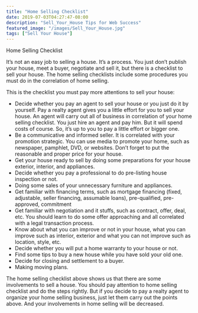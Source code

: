 ```yaml
---
title: "Home Selling Checklist"
date: 2019-07-03T04:27:47-08:00
description: "Sell_Your_House Tips for Web Success"
featured_image: "/images/Sell_Your_House.jpg"
tags: ["Sell Your House"]
---
```


Home Selling Checklist

It’s not an easy job to selling a house. It’s a process. You just don’t publish your house, meet a buyer, negotiate and sell it, but there is a checklist to sell your house. The home selling checklists include some procedures you must do in the correlation of home selling.

This is the checklist you must pay more attentions to sell your house:
-	Decide whether you pay an agent to sell your house or you just do it by yourself. Pay a realty agent gives you a little effort for you to sell your house. An agent will carry out all of business in correlation of your home selling checklist. You just hire an agent and pay him. But it will spend costs of course. So, it’s up to you to pay a little effort or bigger one.
-	Be a communicative and informed seller. It is correlated with your promotion strategic. You can use media to promote your home, such as newspaper, pamphlet, DVD, or websites. Don’t forget to put the reasonable and proper price for your house.
-	Get your house ready to sell by doing some preparations for your house exterior, interior, and appliances.
-	Decide whether you pay a professional to do pre-listing house inspection or not.
-	Doing some sales of your unnecessary furniture and appliances.
-	Get familiar with financing terms, such as mortgage financing (fixed, adjustable, seller financing, assumable loans), pre-qualified, pre-approved, commitment
-	Get familiar with negotiation and it stuffs, such as contract, offer, deal, etc. You should learn to do some offer approaching and all correlated with a legal transaction process.
-	Know about what you can improve or not in your house, what you can improve such as interior, exterior and what you can not improve such as location, style, etc.
-	Decide whether you will put a home warranty to your house or not.
-	Find some tips to buy a new house while you have sold your old one.
-	Decide for closing and settlement to a buyer.
-	Making moving plans.

The home selling checklist above shows us that there are some involvements to sell a house. You should pay attention to home selling checklist and do the steps rightly. But if you decide to pay a realty agent to organize your home selling business, just let them carry out the points above. And your involvements in home selling will be decreased.

